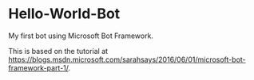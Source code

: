 # Hello-World-Bot
My first bot using Microsoft Bot Framework.

This is based on the tutorial at https://blogs.msdn.microsoft.com/sarahsays/2016/06/01/microsoft-bot-framework-part-1/. 
